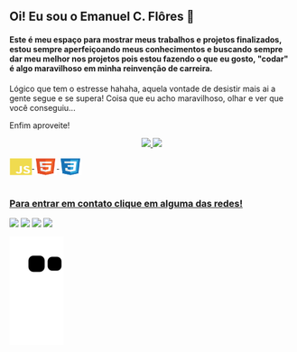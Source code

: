 ## Oi! Eu sou o Emanuel C. Flôres 🙂

#### Este é meu espaço para mostrar meus trabalhos e projetos finalizados, estou sempre aperfeiçoando meus conhecimentos e buscando sempre dar meu melhor nos projetos pois estou fazendo o que eu gosto, "codar" é algo maravilhoso em minha reinvenção de carreira.
Lógico que tem o estresse hahaha, aquela vontade de desistir mais ai a gente segue e se supera! Coisa que eu acho maravilhoso, olhar e ver que você conseguiu...

Enfim aproveite!

<div align="center">
  <a href="https://github.com/Emanuel13pel">
  <img height="180em" src="https://github-readme-stats.vercel.app/api?username=Emanuel13pel&show_icons=true&theme=dark&include_all_commits=true&count_private=true"/>
  <img height="180em" src="https://github-readme-stats.vercel.app/api/top-langs/?username=Emanuel13pel&layout=compact&langs_count=7&theme=dark"/>
</div>

  <div style="display: inline_block"><br>
  <img align="center" alt="Emanuel-Js" height="30" width="40" src="https://raw.githubusercontent.com/devicons/devicon/master/icons/javascript/javascript-plain.svg">
  <img align="center" alt="Emanuel-HTML" height="30" width="40" src="https://raw.githubusercontent.com/devicons/devicon/master/icons/html5/html5-original.svg">
  <img align="center" alt="Emanuel-CSS" height="30" width="40" src="https://raw.githubusercontent.com/devicons/devicon/master/icons/css3/css3-original.svg">
</div>
 
 <br>
 
  ### Para entrar em contato clique em alguma das redes!
 
<div> 
  
  <a href="https://instagram.com/emanuelflores_13" target="_blank"><img src="https://img.shields.io/badge/-Instagram-%23E4405F?style=for-the-badge&logo=instagram&logoColor=white" target="_blank"></a>
 <a href="https://discord.gg/emanuelflores" target="_blank"><img src="https://img.shields.io/badge/Discord-7289DA?style=for-the-badge&logo=discord&logoColor=white" target="_blank"></a> 
  <a href = "emanuel.flores@outlook.com.br"><img src="https://img.shields.io/badge/-Hotmail-%23333?style=for-the-badge&logo=email&logoColor=white" target="_blank"></a>
  <a href="https://www.linkedin.com/in/emanuel-c-flores/" target="_blank"><img src="https://img.shields.io/badge/-LinkedIn-%230077B5?style=for-the-badge&logo=linkedin&logoColor=white" target="_blank"></a> 

   ![Snake animation](https://github.com/emanuel13pel/emanuel13pel/blob/output/github-contribution-grid-snake.svg)

</div>
